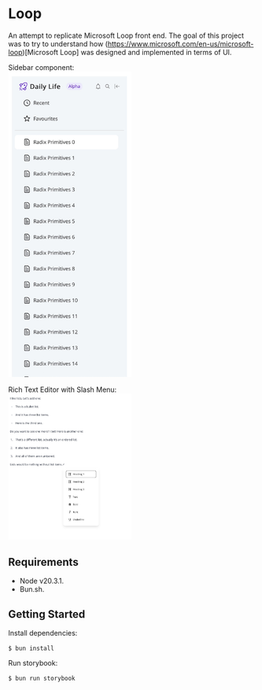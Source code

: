 # Loop
An attempt to replicate Microsoft Loop front end.
The goal of this project was to try to understand how (https://www.microsoft.com/en-us/microsoft-loop)[Microsoft Loop] was designed and implemented in terms of UI.

Sidebar component:  \
<img src="./sidebar.jpg" width="250">

Rich Text Editor with Slash Menu:  \
<img src="./text-editor.jpg" width="250">

## Requirements
- Node v20.3.1.
- Bun.sh.

## Getting Started
Install dependencies:
```
$ bun install
```
Run storybook:
```
$ bun run storybook
```
